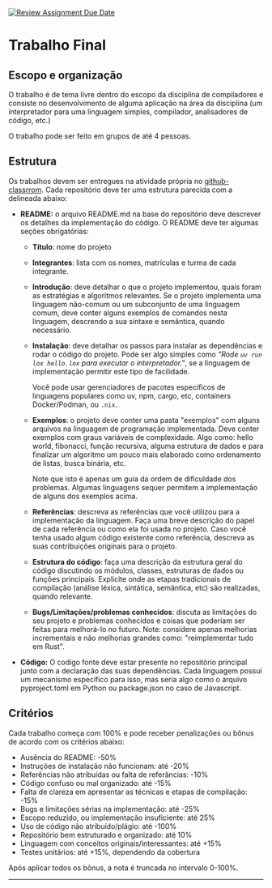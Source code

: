 [![Review Assignment Due Date](https://classroom.github.com/assets/deadline-readme-button-22041afd0340ce965d47ae6ef1cefeee28c7c493a6346c4f15d667ab976d596c.svg)](https://classroom.github.com/a/Hppw7Zh2)
# Trabalho Final

## Escopo e organização

O trabalho é de tema livre dentro do escopo da disciplina de compiladores e
consiste no desenvolvimento de alguma aplicação na área da disciplina (um
interpretador para uma linguagem simples, compilador, analisadores de código,
etc.)

O trabalho pode ser feito em grupos de até 4 pessoas.

## Estrutura

Os trabalhos devem ser entregues na atividade própria no [github-classrrom](...).
Cada repositório deve ter uma estrutura parecida com a delineada abaixo:

* **README:** o arquivo README.md na base do repositório deve descrever os
  detalhes da implementação do código. O README deve ter algumas seções 
  obrigatórias:
  - **Título**: nome do projeto
  - **Integrantes**: lista com os nomes, matrículas e turma de cada integrante.
  - **Introdução**: deve detalhar o que o projeto implementou, quais foram as
    estratégias e algoritmos relevantes. Se o projeto implementa uma linguagem
    não-comum ou um subconjunto de uma linguagem comum, deve conter alguns
    exemplos de comandos nesta linguagem, descrendo a sua sintaxe e semântica,
    quando necessário.
  - **Instalação**: deve detalhar os passos para instalar as dependências e
    rodar o código do projeto. Pode ser algo simples como *"Rode
    `uv run lox hello.lox` para executar o interpretador."*, se a linguagem de
    implementação permitir este tipo de facilidade.

    Você pode usar gerenciadores de pacotes específicos de linguagens populares
    como uv, npm, cargo, etc, containers Docker/Podman, ou `.nix`.
  - **Exemplos**: o projeto deve conter uma pasta "exemplos" com alguns arquivos
    na linguagem de programação implementada. Deve conter exemplos com graus
    variáveis de complexidade. Algo como: hello world, fibonacci, função
    recursiva, alguma estrutura de dados e para finalizar um algoritmo um pouco
    mais elaborado como ordenamento de listas, busca binária, etc.
    
    Note que isto é apenas um guia da ordem de dificuldade dos problemas.
    Algumas linguagens sequer permitem a implementação de alguns dos exemplos
    acima.
  - **Referências**: descreva as referências que você utilizou para a
    implementação da linguagem. Faça uma breve descrição do papel de cada
    referência ou como ela foi usada no projeto. Caso você tenha usado algum 
    código existente como referência, descreva as suas contribuições originais
    para o projeto.
  - **Estrutura do código**: faça uma descrição da estrutura geral do código
    discutindo os módulos, classes, estruturas de dados ou funções principais. 
    Explicite onde as etapas tradicionais de compilação (análise léxica, 
    sintática, semântica, etc) são realizadas, quando relevante.
  - **Bugs/Limitações/problemas conhecidos**: discuta as limitações do seu
    projeto e problemas conhecidos e coisas que poderiam ser feitas para
    melhorá-lo no futuro. Note: considere apenas melhorias incrementais e não
    melhorias grandes como: "reimplementar tudo em Rust".
* **Código:** O codigo fonte deve estar presente no repositório principal junto com
  a declaração das suas dependências. Cada linguagem possui um mecanismo
  específico para isso, mas seria algo como o arquivo pyproject.toml em Python
  ou package.json no caso de Javascript.

## Critérios

Cada trabalho começa com 100% e pode receber penalizações ou bônus de acordo com
os critérios abaixo:

- Ausência do README: -50%
- Instruções de instalação não funcionam: até -20%
- Referências não atribuídas ou falta de referâncias: -10%
- Código confuso ou mal organizado: até -15%
- Falta de clareza em apresentar as técnicas e etapas de compilação: -15%
- Bugs e limitações sérias na implementação: até -25%
- Escopo reduzido, ou implementação insuficiente: até 25%
- Uso de código não atribuído/plágio: até -100%
- Repositório bem estruturado e organizado: até 10%
- Linguagem com conceitos originais/interessantes: até +15%
- Testes unitários: até +15%, dependendo da cobertura

Após aplicar todos os bônus, a nota é truncada no intervalo 0-100%. 

---
